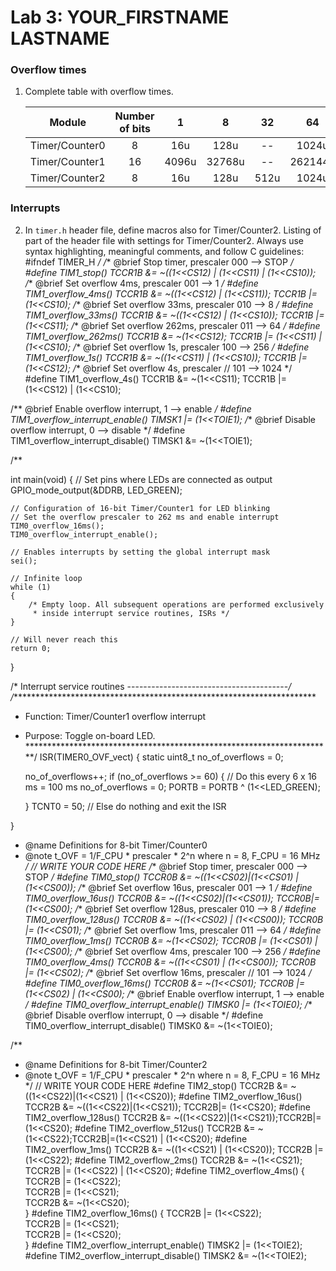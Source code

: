# Lab 3: YOUR_FIRSTNAME LASTNAME

### Overflow times

1. Complete table with overflow times.


   | **Module** | **Number of bits** | **1** | **8** | **32** | **64** | **128** | **256** | **1024** |
   | :-: | :-: | :-: | :-: | :-: | :-: | :-: | :-: | :-: |
   | Timer/Counter0 | 8  | 16u | 128u | -- | 1024u | -- | 4096u | 16384u |
   | Timer/Counter1 | 16 |  4096u   |   32768u   | -- | 262144u | -- | 1,048576 | 4,194304 |
   | Timer/Counter2 | 8  |   16u  |   128u   |  512u  | 1024u |  2048u  | 4096u | 16384u |

### Interrupts

2. In `timer.h` header file, define macros also for Timer/Counter2. Listing of part of the header file with settings for Timer/Counter2. Always use syntax highlighting, meaningful comments, and follow C guidelines:
#ifndef TIMER_H
 */
/** @brief Stop timer, prescaler 000 --> STOP */
#define TIM1_stop()           TCCR1B &= ~((1<<CS12) | (1<<CS11) | (1<<CS10));
/** @brief Set overflow 4ms, prescaler 001 --> 1 */
#define TIM1_overflow_4ms()   TCCR1B &= ~((1<<CS12) | (1<<CS11)); TCCR1B |= (1<<CS10);
/** @brief Set overflow 33ms, prescaler 010 --> 8 */
#define TIM1_overflow_33ms()  TCCR1B &= ~((1<<CS12) | (1<<CS10)); TCCR1B |= (1<<CS11);
/** @brief Set overflow 262ms, prescaler 011 --> 64 */
#define TIM1_overflow_262ms() TCCR1B &= ~(1<<CS12); TCCR1B |= (1<<CS11) | (1<<CS10);
/** @brief Set overflow 1s, prescaler 100 --> 256 */
#define TIM1_overflow_1s()    TCCR1B &= ~((1<<CS11) | (1<<CS10)); TCCR1B |= (1<<CS12);
/** @brief Set overflow 4s, prescaler // 101 --> 1024 */
#define TIM1_overflow_4s()    TCCR1B &= ~(1<<CS11); TCCR1B |= (1<<CS12) | (1<<CS10);

/** @brief Enable overflow interrupt, 1 --> enable */
#define TIM1_overflow_interrupt_enable()  TIMSK1 |= (1<<TOIE1);
/** @brief Disable overflow interrupt, 0 --> disable */
#define TIM1_overflow_interrupt_disable() TIMSK1 &= ~(1<<TOIE1);


/**

int main(void)
{
    // Set pins where LEDs are connected as output
    GPIO_mode_output(&DDRB, LED_GREEN);

    // Configuration of 16-bit Timer/Counter1 for LED blinking
    // Set the overflow prescaler to 262 ms and enable interrupt
    TIM0_overflow_16ms();
    TIM0_overflow_interrupt_enable();

    // Enables interrupts by setting the global interrupt mask
    sei();

    // Infinite loop
    while (1)
    {
        /* Empty loop. All subsequent operations are performed exclusively 
         * inside interrupt service routines, ISRs */
    }

    // Will never reach this
    return 0;
}


/* Interrupt service routines ----------------------------------------*/
/**********************************************************************
 * Function: Timer/Counter1 overflow interrupt
 * Purpose:  Toggle on-board LED.
 **********************************************************************/
ISR(TIMER0_OVF_vect)
{   static uint8_t no_of_overflows = 0;

    no_of_overflows++;
    if (no_of_overflows >= 60)
    {
        // Do this every 6 x 16 ms = 100 ms
        no_of_overflows = 0;
        PORTB = PORTB ^ (1<<LED_GREEN);
        
    }
    TCNT0 = 50;
    // Else do nothing and exit the ISR
    
}
 * @name  Definitions for 8-bit Timer/Counter0
 * @note  t_OVF = 1/F_CPU * prescaler * 2^n where n = 8, F_CPU = 16 MHz
 */
// WRITE YOUR CODE HERE
/** @brief Stop timer, prescaler 000 --> STOP */
#define TIM0_stop()           TCCR0B &= ~((1<<CS02)|(1<<CS01) | (1<<CS00));
/** @brief Set overflow 16us, prescaler 001 --> 1 */
#define TIM0_overflow_16us()   TCCR0B &= ~((1<<CS02)|(1<<CS01)); TCCR0B|= (1<<CS00);
/** @brief Set overflow 128us, prescaler 010 --> 8 */
#define TIM0_overflow_128us() TCCR0B &= ~((1<<CS02) | (1<<CS00)); TCCR0B |= (1<<CS01);
/** @brief Set overflow 1ms, prescaler 011 --> 64 */
#define TIM0_overflow_1ms() TCCR0B &= ~(1<<CS02); TCCR0B |= (1<<CS01) | (1<<CS00);
/** @brief Set overflow 4ms, prescaler 100 --> 256 */
#define TIM0_overflow_4ms() TCCR0B &= ~((1<<CS01) | (1<<CS00)); TCCR0B |= (1<<CS02);
/** @brief Set overflow 16ms, prescaler // 101 --> 1024 */
#define TIM0_overflow_16ms() TCCR0B &= ~(1<<CS01); TCCR0B |= (1<<CS02) | (1<<CS00);
/** @brief Enable overflow interrupt, 1 --> enable */
#define TIM0_overflow_interrupt_enable()  TIMSK0 |= (1<<TOIE0);
/** @brief Disable overflow interrupt, 0 --> disable */
#define TIM0_overflow_interrupt_disable() TIMSK0 &= ~(1<<TOIE0);

/**
 * @name  Definitions for 8-bit Timer/Counter2
 * @note  t_OVF = 1/F_CPU * prescaler * 2^n where n = 8, F_CPU = 16 MHz
 */
// WRITE YOUR CODE HERE
#define TIM2_stop()           TCCR2B &= ~((1<<CS22)|(1<<CS21) | (1<<CS20));
#define TIM2_overflow_16us()   TCCR2B &= ~((1<<CS22)|(1<<CS21)); TCCR2B|= (1<<CS20);
#define TIM2_overflow_128us() TCCR2B &= ~((1<<CS22)|(1<<CS21));TCCR2B|= (1<<CS20);
#define TIM2_overflow_512us() TCCR2B &= ~(1<<CS22);TCCR2B|=(1<<CS21) | (1<<CS20);
#define TIM2_overflow_1ms() TCCR2B &= ~((1<<CS21) | (1<<CS20)); TCCR2B |= (1<<CS22);
#define TIM2_overflow_2ms() TCCR2B &= ~(1<<CS21); TCCR2B |= (1<<CS22) | (1<<CS20);
#define TIM2_overflow_4ms()   {   TCCR2B |= (1<<CS22);\
                                TCCR2B |= (1<<CS21);\
                                TCCR2B &= ~(1<<CS20);\
}
#define TIM2_overflow_16ms() {   TCCR2B |= (1<<CS22);\
                                TCCR2B |= (1<<CS21);\
                                TCCR2B |= (1<<CS20);\
}
#define TIM2_overflow_interrupt_enable()  TIMSK2 |= (1<<TOIE2);
#define TIM2_overflow_interrupt_disable() TIMSK2 &= ~(1<<TOIE2);
